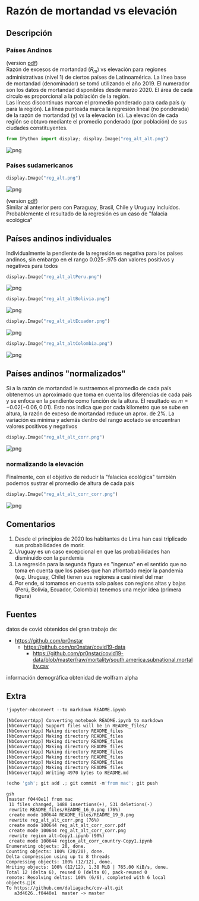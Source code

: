 # Razón de mortandad vs elevación

## Descripción

### Países Andinos

(version [pdf]('reg_alt_alt.pdf'))  
Razón de excesos de mortandad ($R_m$) vs elevación para regiones administrativas (nivel 1) de ciertos países de Latinoamérica. 
La línea base de mortandad (denominador) se tomó utilizando el año 2019. 
El numerador son los datos de mortandad disponibles desde marzo 2020. 
El área de cada circulo es proporcional a la población de la región.  
Las líneas discontinuas marcan el promedio ponderado para cada país (y para la región).
La línea punteada marca la regresión lineal (no ponderada) de la razón de mortandad (y) vs la elevación (x). 
La elevación de cada región se obtuvo mediante el promedio ponderado (por población) de sus ciudades constituyentes.


```python
from IPython import display; display.Image("reg_alt_alt.png")
```




    
![png](README_files/README_4_0.png)
    



### Países sudamericanos


```python
display.Image("reg_alt.png")
```




    
![png](README_files/README_6_0.png)
    



(version [pdf]('reg_alt.pdf'))  
Similar al anterior pero con Paraguay, Brasil, Chile y Uruguay incluídos. Probablemente el resultado de la regresión es un caso de "falacia ecológica" 

## Países andinos individuales

Individualmente la pendiente de la regresión es negativa para los países andinos, sin embargo en el rango 0.025-.975 dan valores positivos y negativos para todos


```python
display.Image("reg_alt_altPeru.png")
```




    
![png](README_files/README_10_0.png)
    




```python
display.Image("reg_alt_altBolivia.png")
```




    
![png](README_files/README_11_0.png)
    




```python
display.Image("reg_alt_altEcuador.png")
```




    
![png](README_files/README_12_0.png)
    




```python
display.Image("reg_alt_altColombia.png")
```




    
![png](README_files/README_13_0.png)
    



## Países andinos "normalizados"

Si a la razón de mortandad le sustraemos el promedio de cada país obtenemos un aproximado que toma en cuenta los diferencias de cada país y se enfoca en la pendiente como función de la altura. El resultado es $m=-0.02(-0.06,0.01)$. Esto nos indica que por cada kilometro que se sube en altura, la razón de exceso de mortandad reduce un aprox. de 2%. La variación es mínima y además dentro del rango acotado se encuentran valores positivos y negativos 


```python
display.Image("reg_alt_alt_corr.png")
```




    
![png](README_files/README_16_0.png)
    



### normalizando la elevación

Finalmente, con el objetivo de reducir la "falacica ecológica" también podemos sustrar el promedio de altura de cada país


```python
display.Image("reg_alt_alt_corr_corr.png")
```




    
![png](README_files/README_19_0.png)
    



## Comentarios
1. Desde el principios de 2020 los habitantes de Lima han casi triplicado sus probabilidades de morir.
1. Uruguay es un caso excepcional en que las probabilidades han disminuido con la pandemia
1. La regresión para la segunda figura es "ingenua" en el sentido que no toma en cuenta que los países que han afrontado mejor la pandemia (e.g. Uruguay, Chile) tienen sus regiones a casi nivel del mar
1. Por ende, si tomamos en cuenta solo países con regions altas y bajas (Perú, Bolivia, Ecuador, Colombia) tenemos una mejor idea (primera figura)

## Fuentes
datos de covid obtenidos del gran trabajo de:
  - https://github.com/pr0nstar
      - https://github.com/pr0nstar/covid19-data
        - https://github.com/pr0nstar/covid19-data/blob/master/raw/mortality/south.america.subnational.mortality.csv  

información demográfica obtenidad de wolfram alpha

## Extra 


```python
!jupyter-nbconvert --to markdown README.ipynb
```

    [NbConvertApp] Converting notebook README.ipynb to markdown
    [NbConvertApp] Support files will be in README_files/
    [NbConvertApp] Making directory README_files
    [NbConvertApp] Making directory README_files
    [NbConvertApp] Making directory README_files
    [NbConvertApp] Making directory README_files
    [NbConvertApp] Making directory README_files
    [NbConvertApp] Making directory README_files
    [NbConvertApp] Making directory README_files
    [NbConvertApp] Making directory README_files
    [NbConvertApp] Writing 4970 bytes to README.md



```python
!echo 'gsh'; git add .; git commit -m'from mac'; git push
```

    gsh
    [master f0440e1] from mac
     11 files changed, 1488 insertions(+), 531 deletions(-)
     rewrite README_files/README_16_0.png (76%)
     create mode 100644 README_files/README_19_0.png
     rewrite reg_alt_alt_corr.png (76%)
     create mode 100644 reg_alt_alt_corr_corr.pdf
     create mode 100644 reg_alt_alt_corr_corr.png
     rewrite region_alt-Copy1.ipynb (90%)
     create mode 100644 region_alt_corr_country-Copy1.ipynb
    Enumerating objects: 20, done.
    Counting objects: 100% (20/20), done.
    Delta compression using up to 8 threads
    Compressing objects: 100% (12/12), done.
    Writing objects: 100% (12/12), 1.38 MiB | 765.00 KiB/s, done.
    Total 12 (delta 6), reused 0 (delta 0), pack-reused 0
    remote: Resolving deltas: 100% (6/6), completed with 6 local objects.[K
    To https://github.com/daliagachc/cov-alt.git
       a3d4626..f0440e1  master -> master



```python

```


```python

```


```python

```
